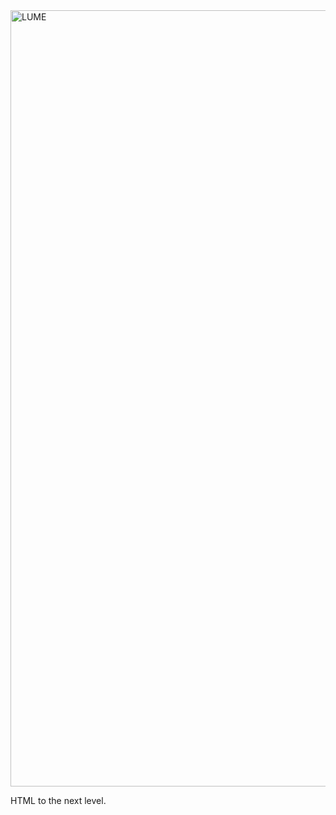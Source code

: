 <img width="1242" alt="LUME" src="https://github.com/lume/.github/assets/297678/212e1ae4-9b8c-4eef-860a-14fdf360e9f0">

HTML to the next level.

